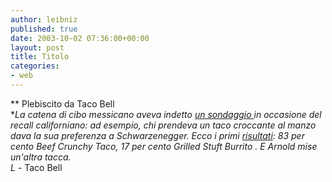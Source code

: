 ```yaml
---
author: leibniz
published: true
date: 2003-10-02 07:36:00+00:00
layout: post
title: Titolo
categories:
- web
---
```


 **   Plebiscito da Taco Bell   
**La catena di cibo messicano aveva indetto  [ un sondaggio ](http://leibniz.splinder.it/1061880715)in occasione del recall californiano: ad esempio, chi prendeva un taco croccante al manzo dava la sua preferenza a Schwarzenegger. Ecco i primi  [ risultati](http://www.tacobell.com/2003recall/): 83 per cento Beef Crunchy Taco, 17 per cento Grilled Stuft Burrito   . E Arnold mise un'altra tacca.   
  L* - Taco Bell
